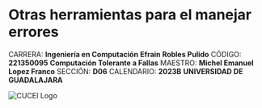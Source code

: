 # Otras herramientas para el manejar errores

CARRERA: **Ingeniería en Computación**
**Efrain Robles Pulido** CÓDIGO: **221350095**
**Computación Tolerante a Fallas**
MAESTRO: **Michel Emanuel Lopez Franco**
SECCIÓN: **D06**    CALENDARIO: **2023B**
**UNIVERSIDAD DE GUADALAJARA**

![CUCEI Logo](https://static.wixstatic.com/media/689543_e867e5de31ce49e7a2c28f84eb1bacf8~mv2.png/v1/fill/w_560,h_150,al_c,q_85,usm_0.66_1.00_0.01,enc_auto/logoudggris.png)
